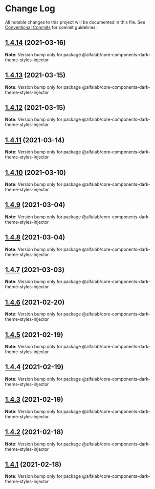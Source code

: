 # Change Log

All notable changes to this project will be documented in this file.
See [Conventional Commits](https://conventionalcommits.org) for commit guidelines.

## [1.4.14](https://github.com/alfa-laboratory/core-components/compare/@alfalab/core-components-dark-theme-styles-injector@1.4.13...@alfalab/core-components-dark-theme-styles-injector@1.4.14) (2021-03-16)

**Note:** Version bump only for package @alfalab/core-components-dark-theme-styles-injector





## [1.4.13](https://github.com/alfa-laboratory/core-components/compare/@alfalab/core-components-dark-theme-styles-injector@1.4.12...@alfalab/core-components-dark-theme-styles-injector@1.4.13) (2021-03-15)

**Note:** Version bump only for package @alfalab/core-components-dark-theme-styles-injector





## [1.4.12](https://github.com/alfa-laboratory/core-components/compare/@alfalab/core-components-dark-theme-styles-injector@1.4.11...@alfalab/core-components-dark-theme-styles-injector@1.4.12) (2021-03-15)

**Note:** Version bump only for package @alfalab/core-components-dark-theme-styles-injector





## [1.4.11](https://github.com/alfa-laboratory/core-components/compare/@alfalab/core-components-dark-theme-styles-injector@1.4.10...@alfalab/core-components-dark-theme-styles-injector@1.4.11) (2021-03-14)

**Note:** Version bump only for package @alfalab/core-components-dark-theme-styles-injector





## [1.4.10](https://github.com/alfa-laboratory/core-components/compare/@alfalab/core-components-dark-theme-styles-injector@1.4.9...@alfalab/core-components-dark-theme-styles-injector@1.4.10) (2021-03-10)

**Note:** Version bump only for package @alfalab/core-components-dark-theme-styles-injector





## [1.4.9](https://github.com/alfa-laboratory/core-components/compare/@alfalab/core-components-dark-theme-styles-injector@1.4.8...@alfalab/core-components-dark-theme-styles-injector@1.4.9) (2021-03-04)

**Note:** Version bump only for package @alfalab/core-components-dark-theme-styles-injector





## [1.4.8](https://github.com/alfa-laboratory/core-components/compare/@alfalab/core-components-dark-theme-styles-injector@1.4.7...@alfalab/core-components-dark-theme-styles-injector@1.4.8) (2021-03-04)

**Note:** Version bump only for package @alfalab/core-components-dark-theme-styles-injector





## [1.4.7](https://github.com/alfa-laboratory/core-components/compare/@alfalab/core-components-dark-theme-styles-injector@1.4.6...@alfalab/core-components-dark-theme-styles-injector@1.4.7) (2021-03-03)

**Note:** Version bump only for package @alfalab/core-components-dark-theme-styles-injector





## [1.4.6](https://github.com/alfa-laboratory/core-components/compare/@alfalab/core-components-dark-theme-styles-injector@1.4.5...@alfalab/core-components-dark-theme-styles-injector@1.4.6) (2021-02-20)

**Note:** Version bump only for package @alfalab/core-components-dark-theme-styles-injector





## [1.4.5](https://github.com/alfa-laboratory/core-components/compare/@alfalab/core-components-dark-theme-styles-injector@1.4.4...@alfalab/core-components-dark-theme-styles-injector@1.4.5) (2021-02-19)

**Note:** Version bump only for package @alfalab/core-components-dark-theme-styles-injector





## [1.4.4](https://github.com/alfa-laboratory/core-components/compare/@alfalab/core-components-dark-theme-styles-injector@1.4.3...@alfalab/core-components-dark-theme-styles-injector@1.4.4) (2021-02-19)

**Note:** Version bump only for package @alfalab/core-components-dark-theme-styles-injector





## [1.4.3](https://github.com/alfa-laboratory/core-components/compare/@alfalab/core-components-dark-theme-styles-injector@1.4.2...@alfalab/core-components-dark-theme-styles-injector@1.4.3) (2021-02-19)

**Note:** Version bump only for package @alfalab/core-components-dark-theme-styles-injector





## [1.4.2](https://github.com/alfa-laboratory/core-components/compare/@alfalab/core-components-dark-theme-styles-injector@1.4.1...@alfalab/core-components-dark-theme-styles-injector@1.4.2) (2021-02-18)

**Note:** Version bump only for package @alfalab/core-components-dark-theme-styles-injector





## [1.4.1](https://github.com/alfa-laboratory/core-components/compare/@alfalab/core-components-dark-theme-styles-injector@1.4.0...@alfalab/core-components-dark-theme-styles-injector@1.4.1) (2021-02-18)

**Note:** Version bump only for package @alfalab/core-components-dark-theme-styles-injector
